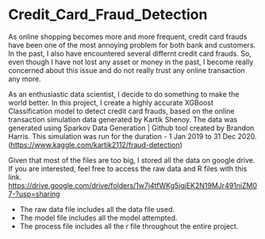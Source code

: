# Credit_Card_Fraud_Detection
As online shopping becomes more and more frequent, credit card frauds have been one of the most annoying problem for both bank and customers. In the past, I also have encountered several differnt credit card frauds. So, even though I have not lost any asset or money in the past, I become really concerned about this issue and do not really trust any online transaction any more.

As an enthusiastic data scientist, I decide to do something to make the world better. In this project, I create a highly accurate XGBoost Classification model to detect credit card frauds, based on the online transaction simulation data generated by Kartik Shenoy. The data was generated using Sparkov Data Generation | Github tool created by Brandon Harris. This simulation was run for the duration - 1 Jan 2019 to 31 Dec 2020.(https://www.kaggle.com/kartik2112/fraud-detection)

Given that most of the files are too big, I stored all the data on google drive. If you are interested, feel free to access the raw data and R files with this link.
https://drive.google.com/drive/folders/1w7j4tfWKg5igjEK2N19MJr491niZM07-?usp=sharing

* The raw data file includes all the data file used.
* The model file includes all the model attempted.
* The process file includes all the r file throughout the entire project.
